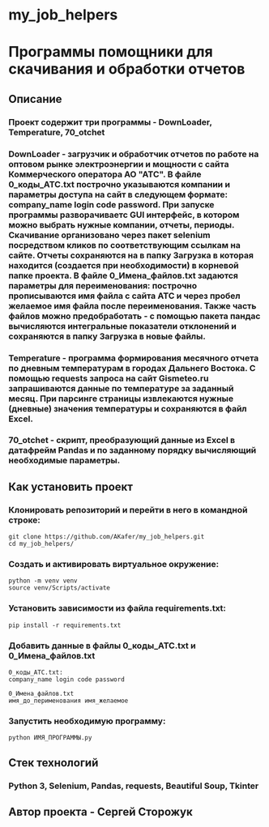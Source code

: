 # my_job_helpers

# Программы помощники для скачивания и обработки отчетов

## Описание

### Проект содержит три программы - DownLoader, Temperature, 70_otchet

### DownLoader - загрузчик и обработчик отчетов по работе на оптовом рынке электроэнергии и мощности с сайта Коммерческого оператора АО "АТС". В файле 0_коды_АТС.txt построчно указываются компании и параметры доступа на сайт в следующем формате: company_name login code password. При запуске программы разворачиваетс GUI интерфейс, в котором можно выбрать нужные компании, отчеты, периоды. Скачивание организовано через пакет selenium посредством кликов по соответствующим ссылкам на сайте. Отчеты сохраняются на в папку Загрузка в которая находится (создается при необходимости) в корневой папке проекта. В файле 0_Имена_файлов.txt задаются параметры для переименования: построчно прописываются имя файла с сайта АТС и через пробел желаемое имя файла после переименования. Также часть файлов можно предобработать - с помощью пакета пандас вычисляются интегральные показатели отклонений и сохраняются в папку Загрузка в новые файлы.

### Temperature - программа формирования месячного отчета по дневным температурам в городах Дальнего Востока. С помощью requests запроса на сайт Gismeteo.ru запрашиваются данные по температуре за заданный месяц. При парсинге страницы извлекаются нужные (дневные) значения температуры и сохраняются в файл Excel.

### 70_otchet - скрипт, преобразующий данные из Excel в датафрейм Pandas и по заданному порядку вычисляющий необходимые параметры.

## Как установить проект

### Клонировать репозиторий и перейти в него в командной строке:

```
git clone https://github.com/AKafer/my_job_helpers.git
cd my_job_helpers/
```

### Создать и активировать виртуальное окружение:

```
python -m venv venv
source venv/Scripts/activate
```

### Установить зависимости из файла requirements.txt:

```
pip install -r requirements.txt
```

### Добавить данные в файлы 0_коды_АТС.txt и 0_Имена_файлов.txt

```
0_коды_АТС.txt:
company_name login code password

0_Имена_файлов.txt
имя_до_перименования имя_желаемое
```


### Запустить необходимую программу:

```
python ИМЯ_ПРОГРАММЫ.py
```

## Стек технологий

### Python 3, Selenium, Pandas, requests, Beautiful Soup, Tkinter

## Автор проекта - Сергей Сторожук

